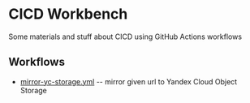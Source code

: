 # CICD Workbench
Some materials and stuff about CICD using GitHub Actions workflows

## Workflows
* [mirror-yc-storage.yml](https://github.com/leitosama/cicd-workbench/blob/main/.github/workflows/mirror-yc-storage.yml) -- mirror given url to Yandex Cloud Object Storage

